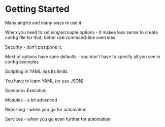# Getting Started

Many angles and many ways to use it

When you need to set single/couple options - it makes less sense to create config file for that, better use command-line overrides.

Security - don’t postpone it.

Most of options have sane defaults - you don't have to specify all you see in config examples

Scripting in YAML has its limits

You have to learn YAML (or use JSON)

Scenarios
Execution

Modules - a bit advanced

Reporting - when you go for automation

Services - when you go even further for automation